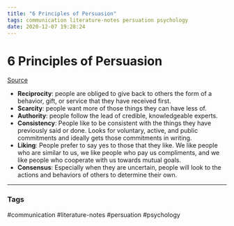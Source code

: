 ```yaml
---
title: "6 Principles of Persuasion"
tags: communication literature-notes persuation psychology
date: 2020-12-07 19:28:24
---
```


# 6 Principles of Persuasion

[Source](https://www.influenceatwork.com/principles-of-persuasion/)

- **Reciprocity**: people are obliged to give back to others the form of a behavior, gift, or service that they have received first.
- **Scarcity**: people want more of those things they can have less of.
- **Authority**: people follow the lead of credible, knowledgeable experts.
- **Consistency**: People like to be consistent with the things they have previously said or done. Looks for voluntary, active, and public commitments and ideally gets those commitments in writing.
- **Liking**: People prefer to say yes to those that they like. We like people who are similar to us, we like people who pay us compliments, and we like people who cooperate with us towards mutual goals.
- **Consensus**: Especially when they are uncertain, people will look to the actions and behaviors of others to determine their own.


---
### Tags
#communication #literature-notes #persuation #psychology
